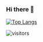 ### Hi there 👋

[![Top Langs](https://github-readme-stats.vercel.app/api/top-langs/?username=anuraghazra&bg_color=45,red,blue&langs_count=6&layout=compact&hide=rust,go,GLSL,shell)](https://github.com/anuraghazra/github-readme-stats)



![visitors](https://visitor-badge.glitch.me/badge?page_id=js567.js567&left_color=green&right_color=red)

<!--
**js567/js567** is a ✨ _special_ ✨ repository because its `README.md` (this file) appears on your GitHub profile.

Here are some ideas to get you started:

- 🔭 I’m currently working on ...
- 🌱 I’m currently learning ...
- 👯 I’m looking to collaborate on ...
- 🤔 I’m looking for help with ...
- 💬 Ask me about ...
- 📫 How to reach me: ...
- 😄 Pronouns: ...
- ⚡ Fun fact: ...
-->
